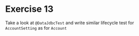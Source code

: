 # Exercise 13

Take a look at `@DataJdbcTest` and write similar lifecycle test for `AccountSetting` as for `Account` 
